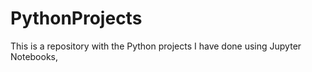 # PythonProjects

This is a repository with the Python projects I have done using Jupyter Notebooks,
